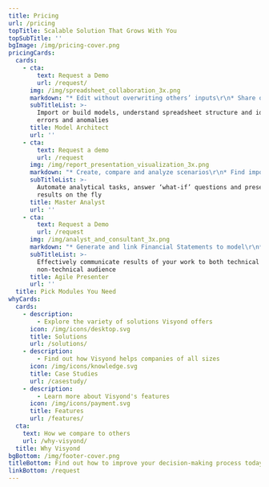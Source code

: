 ```yaml
---
title: Pricing
url: /pricing
topTitle: Scalable Solution That Grows With You
topSubTitle: ''
bgImage: /img/pricing-cover.png
pricingCards:
  cards:
    - cta:
        text: Request a Demo
        url: /request/
      img: /img/spreadsheet_collaboration_3x.png
      markdown: "* Edit without overwriting others’ inputs\r\n* Share only specific worksheets\r\n\r* Track changes and assumptions\r\n* Organize documents and conversations\r\n"
      subTitleList: >-
        Import or build models, understand spreadsheet structure and identify
        errors and anomalies 
      title: Model Architect
      url: ''
    - cta:
        text: Request a demo
        url: /request
      img: /img/report_presentation_visualization_3x.png
      markdown: "* Create, compare and analyze scenarios\r\n* Find important cells with Sensitivity analysis\r\n\r* Run Monte Carlo Simulations\r\n* Analyze w/o using external tools\r\n"
      subTitleList: >-
        Automate analytical tasks, answer ‘what-if’ questions and present
        results on the fly
      title: Master Analyst
      url: ''
    - cta:
        text: Request a Demo
        url: /request
      img: /img/analyst_and_consultant_3x.png
      markdown: "* Generate and link Financial Statements to model\r\n* Create spreadsheet-driven calculators\r\n\r* Test assumptions w/o touching model\r\n* Share only specific slides\r\n"
      subTitleList: >-
        Effectively communicate results of your work to both technical and
        non-technical audience
      title: Agile Presenter
      url: ''
  title: Pick Modules You Need
whyCards:
  cards:
    - description:
        - Explore the variety of solutions Visyond offers
      icon: /img/icons/desktop.svg
      title: Solutions
      url: /solutions/
    - description:
        - Find out how Visyond helps companies of all sizes
      icon: /img/icons/knowledge.svg
      title: Case Studies
      url: /casestudy/
    - description:
        - Learn more about Visyond's features
      icon: /img/icons/payment.svg
      title: Features
      url: /features/
  cta:
    text: How we compare to others
    url: /why-visyond/
  title: Why Visyond
bgBottom: /img/footer-cover.png
titleBottom: Find out how to improve your decision-making process today
linkBottom: /request
---
```


